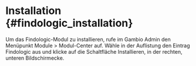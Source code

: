 # Installation {#findologic_installation}

Um das Findologic-Modul zu installieren, rufe im Gambio Admin den Menüpunkt Module \> Modul-Center auf. Wähle in der Auflistung den Eintrag Findologic aus und klicke auf die Schaltfläche Installieren, in der rechten, unteren Bildschirmecke.



